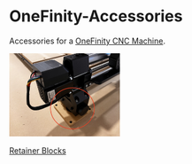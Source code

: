 # OneFinity-Accessories
Accessories for a [OneFinity CNC Machine](https://www.onefinitycnc.com/).


<a href="retainer_blocks/README.md"><img src="retainer_blocks/images/v01_fig01.png" width="200" /></a>

[Retainer Blocks](retainer_blocks/README.md)

